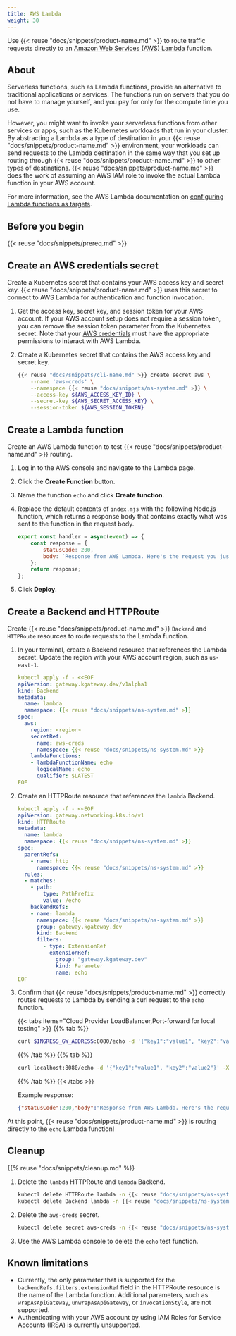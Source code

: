 ```yaml
---
title: AWS Lambda
weight: 30
---
```


Use {{< reuse "docs/snippets/product-name.md" >}} to route traffic requests directly to an [Amazon Web Services (AWS) Lambda](https://aws.amazon.com/lambda/resources/) function.

## About

Serverless functions, such as Lambda functions, provide an alternative to traditional applications or services. The functions run on servers that you do not have to manage yourself, and you pay for only for the compute time you use.

However, you might want to invoke your serverless functions from other services or apps, such as the Kubernetes workloads that run in your cluster. By abstracting a Lambda as a type of destination in your {{< reuse "docs/snippets/product-name.md" >}} environment, your workloads can send requests to the Lambda destination in the same way that you set up routing through {{< reuse "docs/snippets/product-name.md" >}} to other types of destinations. {{< reuse "docs/snippets/product-name.md" >}} does the work of assuming an AWS IAM role to invoke the actual Lambda function in your AWS account.

For more information, see the AWS Lambda documentation on [configuring Lambda functions as targets](https://docs.aws.amazon.com/elasticloadbalancing/latest/application/lambda-functions.html).

## Before you begin

{{< reuse "docs/snippets/prereq.md" >}}

## Create an AWS credentials secret

Create a Kubernetes secret that contains your AWS access key and secret key. {{< reuse "docs/snippets/product-name.md" >}} uses this secret to connect to AWS Lambda for authentication and function invocation.

1. Get the access key, secret key, and session token for your AWS account. If your AWS account setup does not require a session token, you can remove the session token parameter from the Kubernetes secret. Note that your [AWS credentials](https://docs.aws.amazon.com/general/latest/gr/aws-sec-cred-types.html) must have the appropriate permissions to interact with AWS Lambda.

2. Create a Kubernetes secret that contains the AWS access key and secret key.
   ```sh
   {{< reuse "docs/snippets/cli-name.md" >}} create secret aws \
       --name 'aws-creds' \
       --namespace {{< reuse "docs/snippets/ns-system.md" >}} \
       --access-key ${AWS_ACCESS_KEY_ID} \
       --secret-key ${AWS_SECRET_ACCESS_KEY} \
       --session-token ${AWS_SESSION_TOKEN}
   ```

## Create a Lambda function

Create an AWS Lambda function to test {{< reuse "docs/snippets/product-name.md" >}} routing.

1. Log in to the AWS console and navigate to the Lambda page.

2. Click the **Create Function** button.

3. Name the function `echo` and click **Create function**.

4. Replace the default contents of `index.mjs` with the following Node.js function, which returns a response body that contains exactly what was sent to the function in the request body.
   
   ```js
   export const handler = async(event) => {
       const response = {
           statusCode: 200,
           body: `Response from AWS Lambda. Here's the request you just sent me: ${JSON.stringify(event)}`
       };
       return response;
   };
   ```

5. Click **Deploy**.

## Create a Backend and HTTPRoute

Create {{< reuse "docs/snippets/product-name.md" >}} `Backend` and `HTTPRoute` resources to route requests to the Lambda function.

1. In your terminal, create a Backend resource that references the Lambda secret. Update the region with your AWS account region, such as `us-east-1`.
   
   ```yaml
   kubectl apply -f - <<EOF
   apiVersion: gateway.kgateway.dev/v1alpha1
   kind: Backend
   metadata:
     name: lambda
     namespace: {{< reuse "docs/snippets/ns-system.md" >}}
   spec:
     aws:
       region: <region>
       secretRef:
         name: aws-creds
         namespace: {{< reuse "docs/snippets/ns-system.md" >}}
       lambdaFunctions:
       - lambdaFunctionName: echo
         logicalName: echo
         qualifier: $LATEST
   EOF
   ```

2. Create an HTTPRoute resource that references the `lambda` Backend.
   
   ```yaml
   kubectl apply -f - <<EOF
   apiVersion: gateway.networking.k8s.io/v1
   kind: HTTPRoute
   metadata:
     name: lambda
     namespace: {{< reuse "docs/snippets/ns-system.md" >}}
   spec:
     parentRefs:
       - name: http
         namespace: {{< reuse "docs/snippets/ns-system.md" >}}
     rules:
     - matches:
       - path:
           type: PathPrefix
           value: /echo
       backendRefs:
       - name: lambda
         namespace: {{< reuse "docs/snippets/ns-system.md" >}}
         group: gateway.kgateway.dev
         kind: Backend
         filters:
           - type: ExtensionRef
             extensionRef:
               group: "gateway.kgateway.dev"
               kind: Parameter
               name: echo
   EOF
   ```

3. Confirm that {{< reuse "docs/snippets/product-name.md" >}} correctly routes requests to Lambda by sending a curl request to the `echo` function.
   
   {{< tabs items="Cloud Provider LoadBalancer,Port-forward for local testing" >}}
   {{% tab %}}
   ```sh
   curl $INGRESS_GW_ADDRESS:8080/echo -d '{"key1":"value1", "key2":"value2"}' -X POST
   ```
   {{% /tab %}}
   {{% tab %}}
   ```sh
   curl localhost:8080/echo -d '{"key1":"value1", "key2":"value2"}' -X POST
   ```
   {{% /tab %}}
   {{< /tabs >}}

   Example response:
   
   ```json
   {"statusCode":200,"body":"Response from AWS Lambda. Here's the request you just sent me: {\"key1\":\"value1\",\"key2\":\"value2\"}"}% 
   ```

At this point, {{< reuse "docs/snippets/product-name.md" >}} is routing directly to the `echo` Lambda function!

## Cleanup

{{% reuse "docs/snippets/cleanup.md" %}}

1. Delete the `lambda` HTTPRoute and `lambda` Backend.
   
   ```sh
   kubectl delete HTTPRoute lambda -n {{< reuse "docs/snippets/ns-system.md" >}}
   kubectl delete Backend lambda -n {{< reuse "docs/snippets/ns-system.md" >}}
   ```

2. Delete the `aws-creds` secret.
   
   ```sh
   kubectl delete secret aws-creds -n {{< reuse "docs/snippets/ns-system.md" >}}
   ```

3. Use the AWS Lambda console to delete the `echo` test function.

## Known limitations

- Currently, the only parameter that is supported for the `backendRefs.filters.extensionRef` field in the HTTPRoute resource is the name of the Lambda function. Additional parameters, such as `wrapAsApiGateway`, `unwrapAsApiGateway`, or `invocationStyle`, are not supported.
- Authenticating with your AWS account by using IAM Roles for Service Accounts (IRSA) is currently unsupported.
